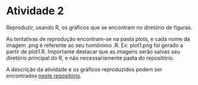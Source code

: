 # Atividade 2
Reproduzir, usando R, os gráficos que se encontram no diretório de figuras. 

As tentativas de reprodução encontram-se na pasta plots, e cada nome da imagem .png é referente ao seu homônimo .R. Ex: plot1.png foi gerado a partir de plot1.R. Importante destacar que as imagens serão salvas seu diretório principal do R, e não necessariamente pasta do repositório. 


A descrição da atividade e os gráficos reproduzidos podem ser encontrados [neste repositório](https://github.com/rdpeng/ExData_Plotting1). 
